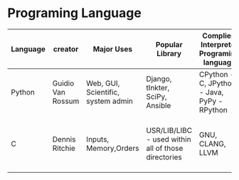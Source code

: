 # Programing Language

| Language | creator | Major Uses | Popular Library | Complier/ Interpreter Programing language | Jobs and salaries |
| -------- | ------- | ---------- | --------------- | ----------------------------------------- | ----------------- |
| Python | Guidio Van Rossum | Web, GUI, Scientific, system admin | Django, tInkter, SciPy, Ansible | CPython - C, JPython - Java, PyPy - RPython ||
| C | Dennis Ritchie | Inputs, Memory,Orders | USR/LIB/LIBC - used within all of those directories | GNU, CLANG, LLVM | Programmer - 59k - 100k C/c++ Programmer - 50k - 120k |
